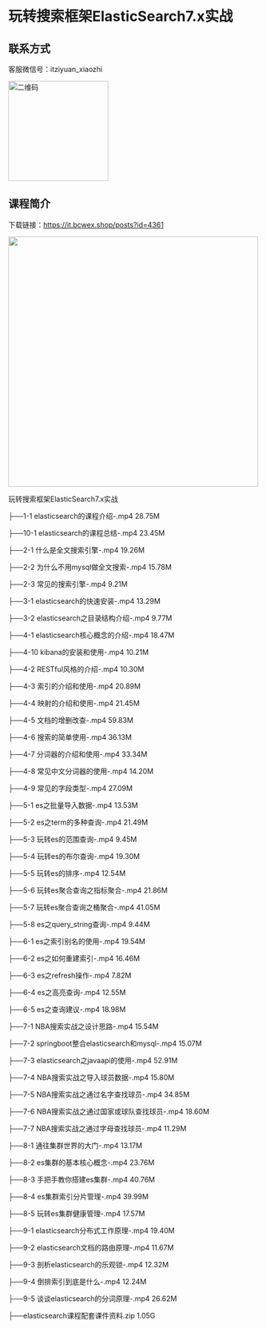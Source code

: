 # 玩转搜索框架ElasticSearch7.x实战

## 联系方式

客服微信号：itziyuan_xiaozhi

<img src="https://ziyuanyun.oss-cn-guangzhou.aliyuncs.com/common/20240614073449/666b82192834a.jpg" width="200" height="200" alt="二维码">

## 课程简介

下载链接：https://it.bcwex.shop/posts?id=4361

<img src="https://ziyuanyun.oss-cn-guangzhou.aliyuncs.com/yun/20240818073115/66c132c358af2.jpg" width="500" alt="">

  

 玩转搜索框架ElasticSearch7.x实战

 ├──1-1 elasticsearch的课程介绍-.mp4 28.75M

 ├──10-1 elasticsearch的课程总结-.mp4 23.45M

 ├──2-1 什么是全文搜索引擎-.mp4 19.26M

 ├──2-2 为什么不用mysql做全文搜索-.mp4 15.78M

 ├──2-3 常见的搜索引擎-.mp4 9.21M

 ├──3-1 elasticsearch的快速安装-.mp4 13.29M

 ├──3-2 elasticsearch之目录结构介绍-.mp4 9.77M

 ├──4-1 elasticsearch核心概念的介绍-.mp4 18.47M

 ├──4-10 kibana的安装和使用-.mp4 10.21M

 ├──4-2 RESTful风格的介绍-.mp4 10.30M

 ├──4-3 索引的介绍和使用-.mp4 20.89M

 ├──4-4 映射的介绍和使用-.mp4 21.45M

 ├──4-5 文档的增删改查-.mp4 59.83M

 ├──4-6 搜索的简单使用-.mp4 36.13M

 ├──4-7 分词器的介绍和使用-.mp4 33.34M

 ├──4-8 常见中文分词器的使用-.mp4 14.20M

 ├──4-9 常见的字段类型-.mp4 27.09M

 ├──5-1 es之批量导入数据-.mp4 13.53M

 ├──5-2 es之term的多种查询-.mp4 21.49M

 ├──5-3 玩转es的范围查询-.mp4 9.45M

 ├──5-4 玩转es的布尔查询-.mp4 19.30M

 ├──5-5 玩转es的排序-.mp4 12.54M

 ├──5-6 玩转es聚合查询之指标聚合-.mp4 21.86M

 ├──5-7 玩转es聚合查询之桶聚合-.mp4 41.05M

 ├──5-8 es之query_string查询-.mp4 9.44M

 ├──6-1 es之索引别名的使用-.mp4 19.54M

 ├──6-2 es之如何重建索引-.mp4 16.46M

 ├──6-3 es之refresh操作-.mp4 7.82M

 ├──6-4 es之高亮查询-.mp4 12.55M

 ├──6-5 es之查询建议-.mp4 18.98M

 ├──7-1 NBA搜索实战之设计思路-.mp4 15.54M

 ├──7-2 springboot整合elasticsearch和mysql-.mp4 15.07M

 ├──7-3 elasticsearch之javaapi的使用-.mp4 52.91M

 ├──7-4 NBA搜索实战之导入球员数据-.mp4 15.80M

 ├──7-5 NBA搜索实战之通过名字查找球员-.mp4 34.85M

 ├──7-6 NBA搜索实战之通过国家或球队查找球员-.mp4 18.60M

 ├──7-7 NBA搜索实战之通过字母查找球员-.mp4 11.29M

 ├──8-1 通往集群世界的大门-.mp4 13.17M

 ├──8-2 es集群的基本核心概念-.mp4 23.76M

 ├──8-3 手把手教你搭建es集群-.mp4 40.76M

 ├──8-4 es集群索引分片管理-.mp4 39.99M

 ├──8-5 玩转es集群健康管理-.mp4 17.57M

 ├──9-1 elasticsearch分布式工作原理-.mp4 19.40M

 ├──9-2 elasticsearch文档的路由原理-.mp4 11.67M

 ├──9-3 剖析elasticsearch的乐观锁-.mp4 12.32M

 ├──9-4 倒排索引到底是什么-.mp4 12.24M

 ├──9-5 谈谈elasticsearch的分词原理-.mp4 26.62M

 ├──elasticsearch课程配套课件资料.zip 1.05G

  